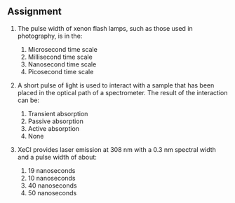 ## Assignment

<ol>
  <li>
    <p>The pulse width of xenon flash lamps, such as those used in photography, is in the:</p>
    <ol>
      <li>Microsecond time scale</li>
      <li>Millisecond time scale</li>
      <li>Nanosecond time scale</li>
      <li>Picosecond time scale</li>
    </ol>
  </li>

  <li>
    <p>A short pulse of light is used to interact with a sample that has been placed in the optical path of a spectrometer. The result of the interaction can be:</p>
    <ol>
      <li>Transient absorption</li>
      <li>Passive absorption</li>
      <li>Active absorption</li>
      <li>None</li>
    </ol>
  </li>

  <li>
    <p>XeCl provides laser emission at 308 nm with a 0.3 nm spectral width and a pulse width of about:</p>
    <ol>
      <li>19 nanoseconds</li>
      <li>10 nanoseconds</li>
      <li>40 nanoseconds</li>
      <li>50 nanoseconds</li>
    </ol>
  </li>
</ol>


